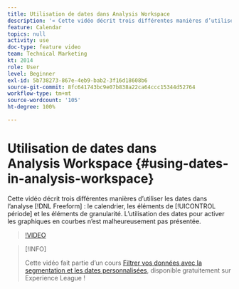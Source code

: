```yaml
---
title: Utilisation de dates dans Analysis Workspace
description: '« Cette vidéo décrit trois différentes manières d’utiliser les dates dans l’analyse de structure libre : le calendrier, les éléments de période et les éléments de granularité. L’utilisation des dates pour activer les graphiques en courbes n’est malheureusement pas présentée.  »'
feature: Calendar
topics: null
activity: use
doc-type: feature video
team: Technical Marketing
kt: 2014
role: User
level: Beginner
exl-id: 5b738273-867e-4eb9-bab2-3f16d18608b6
source-git-commit: 8fc641743bc9e07b838a22ca64ccc15344d52764
workflow-type: tm+mt
source-wordcount: '105'
ht-degree: 100%

---
```


# Utilisation de dates dans Analysis Workspace {#using-dates-in-analysis-workspace}

Cette vidéo décrit trois différentes manières d’utiliser les dates dans l’analyse [!DNL Freeform] : le calendrier, les éléments de [!UICONTROL période] et les éléments de granularité. L’utilisation des dates pour activer les graphiques en courbes n’est malheureusement pas présentée.

>[!VIDEO](https://video.tv.adobe.com/v/24136/?quality=12&learn=on)

>[!INFO]
>
> Cette vidéo fait partie d’un cours [Filtrer vos données avec la segmentation et les dates personnalisées](https://experienceleague.adobe.com/?recommended=Analytics-U-1-2021.1.filterdata&amp;lang=fr), disponible gratuitement sur Experience League !